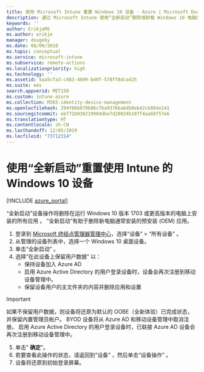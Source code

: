 ```yaml
---
title: 使用 Microsoft Intune 重置 Windows 10 设备 - Azure | Microsoft Docs
description: 通过 Microsoft Intune 使用“全新启动”删除或卸载 Windows 10 电脑的应用。
keywords: ''
author: ErikjeMS
ms.author: erikje
manager: dougeby
ms.date: 08/09/2018
ms.topic: conceptual
ms.service: microsoft-intune
ms.subservice: remote-actions
ms.localizationpriority: high
ms.technology: ''
ms.assetid: 5aa5cfa3-c483-4099-b40f-578ff8dca425
ms.suite: ems
search.appverid: MET150
ms.custom: intune-azure
ms.collection: M365-identity-device-management
ms.openlocfilehash: 294f06b078b06cfba9376ba6db0eb42cb884e141
ms.sourcegitcommit: ebf72b038219904d6e7d20024b107f4aa68f57e6
ms.translationtype: HT
ms.contentlocale: zh-CN
ms.lasthandoff: 12/05/2019
ms.locfileid: "73712314"
---
```

# <a name="use-fresh-start-to-reset-windows-10-devices-with-intune"></a>使用“全新启动”重置使用 Intune 的 Windows 10 设备


[!INCLUDE [azure_portal](../includes/azure_portal.md)]

“全新启动”设备操作将删除在运行 Windows 10 版本 1703 或更高版本的电脑上安装的所有应用  。 “全新启动”有助于删除新电脑通常安装的预安装 (OEM) 应用。 

1. 登录到 [Microsoft 终结点管理器管理中心](https://go.microsoft.com/fwlink/?linkid=2109431)，选择“设备”   > “所有设备”  。
2. 从管理的设备列表中，选择一个 Windows 10 桌面设备。
3. 单击“全新启动”  。 
4. 选择“在此设备上保留用户数据”  以：
   * 保持设备加入 Azure AD
   * 启用 Azure Active Directory 的用户登录设备时，设备会再次注册到移动设备管理中。
   * 保留设备用户的主文件夹的内容并删除应用和设置

  > [!IMPORTANT]
 > 如果不保留用户数据，则设备将还原为默认的 OOBE（全新体验）已完成状态，并保留内置管理员帐户。
 > BYOD 设备将从 Azure AD 和移动设备管理中取消注册。
 > 启用 Azure Active Directory 的用户登录设备时，已联接 Azure AD 设备会再次注册到移动设备管理中。
 
5. 单击" **确定**"。   
6. 若要查看此操作的状态，请返回到“设备”  ，然后单击“设备操作”  。  
7. 设备将还原到初始登录屏幕。
